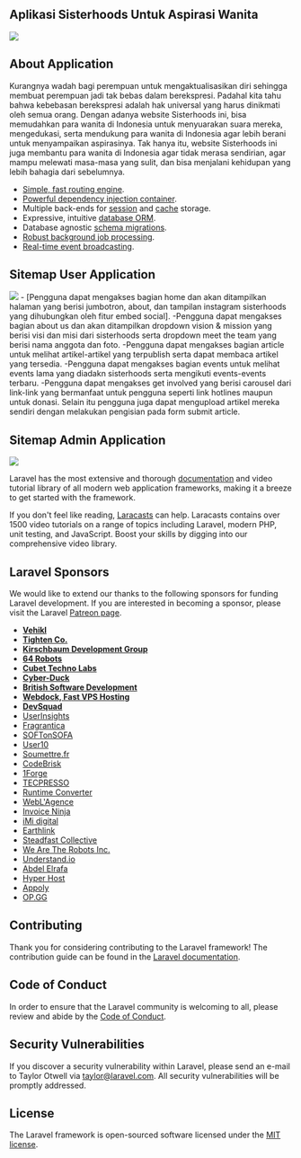 ## Aplikasi Sisterhoods Untuk Aspirasi Wanita
<img src=public/layouts/img/Home.png/>

## About Application
Kurangnya wadah bagi perempuan untuk mengaktualisasikan diri sehingga membuat perempuan jadi tak bebas dalam berekspresi. Padahal kita tahu bahwa kebebasan berekspresi adalah hak universal yang harus dinikmati oleh semua orang. Dengan adanya website Sisterhoods ini, bisa memudahkan para wanita di Indonesia untuk menyuarakan suara mereka, mengedukasi, serta mendukung para wanita di Indonesia agar lebih berani untuk menyampaikan aspirasinya. Tak hanya itu, website Sisterhoods ini juga membantu para wanita di Indonesia agar tidak merasa sendirian, agar mampu melewati masa-masa yang sulit, dan bisa menjalani kehidupan yang lebih bahagia dari sebelumnya. 


- [Simple, fast routing engine](https://laravel.com/docs/routing).
- [Powerful dependency injection container](https://laravel.com/docs/container).
- Multiple back-ends for [session](https://laravel.com/docs/session) and [cache](https://laravel.com/docs/cache) storage.
- Expressive, intuitive [database ORM](https://laravel.com/docs/eloquent).
- Database agnostic [schema migrations](https://laravel.com/docs/migrations).
- [Robust background job processing](https://laravel.com/docs/queues).
- [Real-time event broadcasting](https://laravel.com/docs/broadcasting).

## Sitemap User Application
<img src=public/layouts/img/sitemapuser.png/>
- [Pengguna dapat mengakses bagian home dan akan ditampilkan halaman yang berisi jumbotron, about, dan tampilan instagram sisterhoods yang dihubungkan oleh fitur embed social].
-Pengguna dapat mengakses bagian about us dan akan ditampilkan dropdown vision & mission yang berisi visi dan misi dari sisterhoods serta dropdown meet the team yang berisi nama anggota dan foto.
-Pengguna dapat mengakses bagian article untuk melihat artikel-artikel yang terpublish serta dapat membaca artikel yang tersedia.
-Pengguna dapat mengakses bagian events untuk melihat events lama yang diadakn sisterhoods serta mengikuti events-events terbaru.
-Pengguna dapat mengakses get involved yang berisi carousel dari link-link yang bermanfaat untuk pengguna seperti link hotlines maupun untuk donasi. Selain itu pengguna juga dapat mengupload artikel mereka sendiri dengan melakukan pengisian pada form submit article.

## Sitemap Admin Application
<img src=public/layouts/img/sitemapadmin.png/>

Laravel has the most extensive and thorough [documentation](https://laravel.com/docs) and video tutorial library of all modern web application frameworks, making it a breeze to get started with the framework.

If you don't feel like reading, [Laracasts](https://laracasts.com) can help. Laracasts contains over 1500 video tutorials on a range of topics including Laravel, modern PHP, unit testing, and JavaScript. Boost your skills by digging into our comprehensive video library.

## Laravel Sponsors

We would like to extend our thanks to the following sponsors for funding Laravel development. If you are interested in becoming a sponsor, please visit the Laravel [Patreon page](https://patreon.com/taylorotwell).

- **[Vehikl](https://vehikl.com/)**
- **[Tighten Co.](https://tighten.co)**
- **[Kirschbaum Development Group](https://kirschbaumdevelopment.com)**
- **[64 Robots](https://64robots.com)**
- **[Cubet Techno Labs](https://cubettech.com)**
- **[Cyber-Duck](https://cyber-duck.co.uk)**
- **[British Software Development](https://www.britishsoftware.co)**
- **[Webdock, Fast VPS Hosting](https://www.webdock.io/en)**
- **[DevSquad](https://devsquad.com)**
- [UserInsights](https://userinsights.com)
- [Fragrantica](https://www.fragrantica.com)
- [SOFTonSOFA](https://softonsofa.com/)
- [User10](https://user10.com)
- [Soumettre.fr](https://soumettre.fr/)
- [CodeBrisk](https://codebrisk.com)
- [1Forge](https://1forge.com)
- [TECPRESSO](https://tecpresso.co.jp/)
- [Runtime Converter](http://runtimeconverter.com/)
- [WebL'Agence](https://weblagence.com/)
- [Invoice Ninja](https://www.invoiceninja.com)
- [iMi digital](https://www.imi-digital.de/)
- [Earthlink](https://www.earthlink.ro/)
- [Steadfast Collective](https://steadfastcollective.com/)
- [We Are The Robots Inc.](https://watr.mx/)
- [Understand.io](https://www.understand.io/)
- [Abdel Elrafa](https://abdelelrafa.com)
- [Hyper Host](https://hyper.host)
- [Appoly](https://www.appoly.co.uk)
- [OP.GG](https://op.gg)

## Contributing

Thank you for considering contributing to the Laravel framework! The contribution guide can be found in the [Laravel documentation](https://laravel.com/docs/contributions).

## Code of Conduct

In order to ensure that the Laravel community is welcoming to all, please review and abide by the [Code of Conduct](https://laravel.com/docs/contributions#code-of-conduct).

## Security Vulnerabilities

If you discover a security vulnerability within Laravel, please send an e-mail to Taylor Otwell via [taylor@laravel.com](mailto:taylor@laravel.com). All security vulnerabilities will be promptly addressed.

## License

The Laravel framework is open-sourced software licensed under the [MIT license](https://opensource.org/licenses/MIT).

